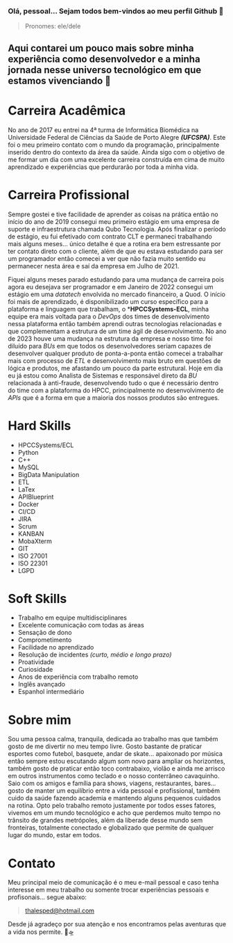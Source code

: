 ### Olá, pessoal... Sejam todos bem-vindos ao meu perfil Github 👋
> Pronomes: ele/dele

## Aqui contarei um pouco mais sobre minha experiência como desenvolvedor e a minha jornada nesse universo tecnológico em que estamos vivenciando 🤖

# Carreira Acadêmica
No ano de 2017 eu entrei na 4ª turma de Informática Biomédica na Universidade Federal de Ciências da Saúde de Porto Alegre ***(UFCSPA)***. Este foi o meu primeiro contato com o mundo da programação, principalmente inserido dentro do contexto da área da saúde. Ainda sigo com o objetivo de me formar um dia com uma excelente carreira construída em cima de muito aprendizado e experiências que perdurarão por toda a minha vida.

# Carreira Profissional

Sempre gostei e tive facilidade de aprender as coisas na prática então no início do ano de 2019 consegui meu primeiro estágio em uma empresa de suporte e infraestrutura chamada Qubo Tecnologia. Após finalizar o período de estágio, eu fui efetivado com contrato CLT e permaneci trabalhando mais alguns meses... único detalhe é que a rotina era bem estressante por ter contato direto com o cliente, além de que eu estava estudando para ser um programador então comecei a ver que não fazia muito sentido eu permanecer nesta área e saí da empresa em Julho de 2021. 

Fiquei alguns meses parado estudando para uma mudança de carreira pois agora eu desejava ser programador e em Janeiro de 2022 consegui um estágio em uma *datatech* envolvida no mercado financeiro, a Quod. O início foi mais de aprendizado, é disponibilizado um curso específico para a plataforma e linguagem que trabalham, o ***HPCCSystems-ECL**, minha equipe era mais voltada para o *DevOps* dos times de desenvolvimento nessa plataforma então também aprendi outras tecnologias relacionadas e que complementam a estrutura de um time ágil de desenvolvimento. No ano de 2023 houve uma mudança na estrutura da empresa e nosso time foi diluído para *BUs* em que todos os desenvolvedores seriam capazes de desenvolver qualquer produto de ponta-a-ponta então comecei a trabalhar mais com processo de *ETL* e desenvolvimento mais bruto em questões de lógica e produtos, me afastando um pouco da parte estrutural. Hoje em dia eu já estou como Analista de Sistemas e responsável direto da *BU* relacionada à anti-fraude, desenvolvendo tudo o que é necessário dentro do time com a plataforma do HPCC, principalmente no desenvolvimento de *APIs* que é a forma em que a maioria dos nossos produtos são entregues.

# Hard Skills
- HPCCSystems/ECL
- Python
- C++
- MySQL
- BigData Manipulation
- ETL
- LaTex
- APIBlueprint
- Docker
- CI/CD
- JIRA
- Scrum
- KANBAN
- MobaXterm
- GIT
- ISO 27001
- ISO 22301
- LGPD

# Soft Skills
- Trabalho em equipe multidisciplinares
- Excelente comunicação com todas as áreas
- Sensação de dono
- Comprometimento
- Facilidade no aprendizado
- Resolução de incidentes *(curto, médio e longo prazo)*
- Proatividade
- Curiosidade
- Anos de experiência com trabalho remoto
- Inglês avançado
- Espanhol intermediário

# Sobre mim

Sou uma pessoa calma, tranquila, dedicada ao trabalho mas que também gosto de me divertir no meu tempo livre. Gosto bastante de praticar esportes como futebol, basquete, andar de skate... apaixonado por música então sempre estou escutando algum som novo para ampliar os horizontes, também gosto de praticar então toco contrabaixo, violão e ainda me arrisco em outros instrumentos como teclado e o nosso conterrâneo cavaquinho. Saio com os amigos e família para shows, viagens, restaurantes, bares... gosto de manter um equilíbrio entre a vida pessoal e profissional, também cuido da saúde fazendo academia e mantendo alguns pequenos cuidados na rotina. Opto pelo trabalho remoto justamente por todos esses fatores, vivemos em um mundo tecnológico e acho que perdemos muito tempo no trânsito de grandes metrópoles, além da liberade desse mundo sem fronteiras, totalmente conectado e globalizado que permite de qualquer lugar do mundo, estar em todos. 

# Contato

Meu principal meio de comunicação é o meu e-mail pessoal e caso tenha interesse em meu trabalho ou somente trocar experiências pessoais e profisonais... segue abaixo:

> thalesped@hotmail.com

Desde já agradeço por sua atenção e nos encontramos pelas aventuras que a vida nos permite. 🚀🛸

<!--
**thalesreiser/thalesreiser** is a ✨ _special_ ✨ repository because its `README.md` (this file) appears on your GitHub profile.

Here are some ideas to get you started:

- 🔭 I’m currently working on ...
- 🌱 I’m currently learning ...
- 👯 I’m looking to collaborate on ...
- 🤔 I’m looking for help with ...
- 💬 Ask me about ...
- 📫 How to reach me: ...
- 😄 Pronouns: ...
- ⚡ Fun fact: ...
-->
